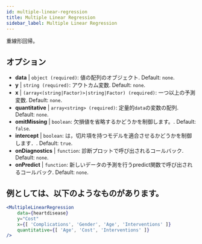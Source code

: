 ```yaml
---
id: multiple-linear-regression
title: Multiple Linear Regression
sidebar_label: Multiple Linear Regression
---
```


重線形回帰。

## オプション

* __data__ | `object (required)`: 値の配列のオブジェクト. Default: `none`.
* __y__ | `string (required)`: アウトカム変数. Default: `none`.
* __x__ | `(array<(string|Factor)>|string|Factor) (required)`: 一つ以上の予測変数. Default: `none`.
* __quantitative__ | `array<string> (required)`: 定量的`data`の変数の配列. Default: `none`.
* __omitMissing__ | `boolean`: 欠損値を省略するかどうかを制御します。. Default: `false`.
* __intercept__ | `boolean`: は，切片項を持つモデルを適合させるかどうかを制御します．. Default: `true`.
* __onDiagnostics__ | `function`: 診断プロットで呼び出されるコールバック. Default: `none`.
* __onPredict__ | `function`: 新しいデータの予測を行うpredict関数で呼び出されるコールバック. Default: `none`.


## 例としては、以下のようなものがあります。

```jsx live
<MultipleLinearRegression 
    data={heartdisease} 
    y="Cost"
    x={[ 'Complications', 'Gender', 'Age', 'Interventions' ]}
    quantitative={[ 'Age', 'Cost', 'Interventions' ]}
/>
```

